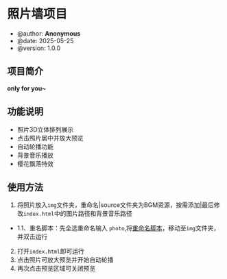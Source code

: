 # 照片墙项目
- @author: **Anonymous**
- @date: 2025-05-25
- @version: 1.0.0
## 项目简介
**only for you~**

## 功能说明
- 照片3D立体排列展示
- 点击照片居中并放大预览
- 自动轮播功能
- 背景音乐播放
- 樱花飘落特效

## 使用方法
1. 将照片放入`img`文件夹，重命名|source文件夹为BGM资源，按需添加|最后修改`index.html`中的图片路径和背景音乐路径
- 1.1、重名脚本：先全选重命名输入 `photo`,将[重命名脚本](./scripts/rename.bat)，移动至`img`文件夹，并双击运行
2. 打开`index.html`即可运行
3. 点击照片可放大预览并开始自动轮播
4. 再次点击预览区域可关闭预览